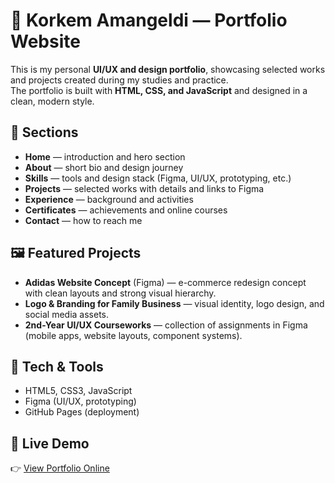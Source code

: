 # 🎨 Korkem Amangeldi — Portfolio Website

This is my personal **UI/UX and design portfolio**, showcasing selected works and projects created during my studies and practice.  
The portfolio is built with **HTML, CSS, and JavaScript** and designed in a clean, modern style.  

## 📂 Sections
- **Home** — introduction and hero section  
- **About** — short bio and design journey  
- **Skills** — tools and design stack (Figma, UI/UX, prototyping, etc.)  
- **Projects** — selected works with details and links to Figma  
- **Experience** — background and activities  
- **Certificates** — achievements and online courses  
- **Contact** — how to reach me  

## 🖼️ Featured Projects
- **Adidas Website Concept** (Figma) — e-commerce redesign concept with clean layouts and strong visual hierarchy.  
- **Logo & Branding for Family Business** — visual identity, logo design, and social media assets.  
- **2nd-Year UI/UX Courseworks** — collection of assignments in Figma (mobile apps, website layouts, component systems).  

## 🚀 Tech & Tools
- HTML5, CSS3, JavaScript  
- Figma (UI/UX, prototyping)  
- GitHub Pages (deployment)  

## 🔗 Live Demo
👉 [View Portfolio Online](https://your-github-dlemik.github.io/portfolio/)
